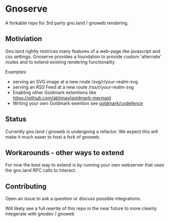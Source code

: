 # Gnoserve

A forkable repo for 3rd party gno.land / gnoweb rendering.

## Motiviation

Gno.land rightly restrices many features of a web-page like javascript and css settings.
Gnoserve provides a foundation to provide custom 'alternate' routes and to extend existing rendering functionality

Examples:
- serving an SVG image at a new route /svg/r/your-realm-svg
- serving an RSS Feed at a new route /rss/r/your-realm-svg
- Enabling other Goldmark extentions like https://github.com/abhinav/goldmark-mermaid
- Writing your own Goldmark exention see [goldmark/codefence](https://github.com/allinbits/gnoserve/blob/task/gnodev_prototype_v1/gnomark/codefence.go)

## Status

Currently gno.land / gnoweb is undergoing a refactor.
We expect this will make it much easer to host a fork of gnoweb.

## Workarounds - other ways to extend

For now the best way to extend is by running your own webserver that uses the gno.land RPC calls to interact.

## Contributing

Open an issue to ask a question or discuss possible integrations.

Will likely see a full rewrite of this repo in the near future to more cleanly integerate with gnodev / gnoweb
